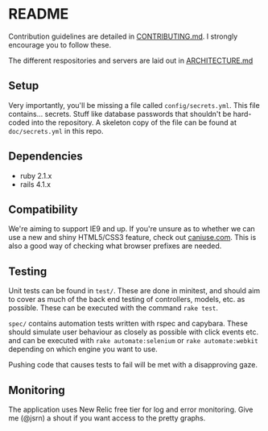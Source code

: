 # README

Contribution guidelines are detailed in [CONTRIBUTING.md](https://github.com/jnoelcarney/cmonrails/blob/master/doc/CONTRIBUTING.md). I strongly encourage you to follow these.

The different respositories and servers are laid out in [ARCHITECTURE.md](https://github.com/jnoelcarney/cmonrails/blob/master/doc/ARCHITECTURE.md)

## Setup

Very importantly, you'll be missing a file called `config/secrets.yml`. This file contains... secrets. Stuff like database passwords that shouldn't be hard-coded into the repository. A skeleton copy of the file can be found at `doc/secrets.yml` in this repo.

## Dependencies

 * ruby 2.1.x
 * rails 4.1.x

## Compatibility

We're aiming to support IE9 and up. If you're unsure as to whether we can use a new and shiny HTML5/CSS3 feature, check out [caniuse.com](http://caniuse.com). This is also a good way of checking what browser prefixes are needed.

## Testing

Unit tests can be found in `test/`. These are done in minitest, and should aim to cover as much of the back end testing of controllers, models, etc. as possible. These can be executed with the command `rake test`.

`spec/` contains automation tests written with rspec and capybara. These should simulate user behaviour as closely as possible with click events etc. and can be executed with `rake automate:selenium` or `rake automate:webkit` depending on which engine you want to use.

Pushing code that causes tests to fail will be met with a disapproving gaze. 

## Monitoring

The application uses New Relic free tier for log and error monitoring. Give me (@jsrn) a shout if you want access to the pretty graphs.